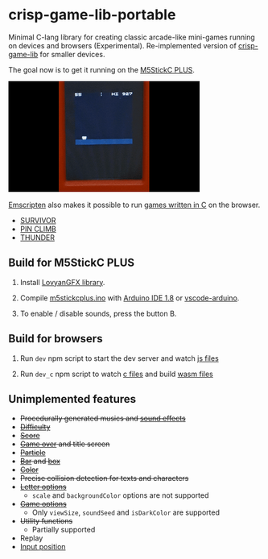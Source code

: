 # crisp-game-lib-portable

Minimal C-lang library for creating classic arcade-like mini-games running on devices and browsers (Experimental). Re-implemented version of [crisp-game-lib](https://github.com/abagames/crisp-game-lib) for smaller devices.

The goal now is to get it running on the [M5StickC PLUS](https://shop.m5stack.com/products/m5stickc-plus-esp32-pico-mini-iot-development-kit).

![screenshot](./docs/screenshot.gif)

[Emscripten](https://emscripten.org/) also makes it possible to run [games written in C](https://github.com/abagames/crisp-game-lib-portable/blob/main/src/games/survivor.c) on the browser.

- [SURVIVOR](https://abagames.github.io/crisp-game-lib-portable/build/survivor/)
- [PIN CLIMB](https://abagames.github.io/crisp-game-lib-portable/build/pinclimb/)
- [THUNDER](https://abagames.github.io/crisp-game-lib-portable/build/thunder/)

## Build for M5StickC PLUS

1. Install [LovyanGFX library](https://github.com/lovyan03/LovyanGFX).

1. Compile [m5stickcplus.ino](https://github.com/abagames/crisp-game-lib-portable/blob/main/src/c/m5stickcplus.ino) with [Arduino IDE 1.8](https://www.arduino.cc/en/software) or [vscode-arduino](https://github.com/microsoft/vscode-arduino).

1. To enable / disable sounds, press the button B.

## Build for browsers

1. Run `dev` npm script to start the dev server and watch [js files](https://github.com/abagames/crisp-game-lib-portable/tree/main/src/js)

1. Run `dev_c` npm script to watch [c files](https://github.com/abagames/crisp-game-lib-portable/tree/main/src/c) and build [wasm files](https://github.com/abagames/crisp-game-lib-portable/tree/main/public/wasm)

## Unimplemented features

- ~~Procedurally generated musics and [sound effects](https://abagames.github.io/crisp-game-lib/ref_document/functions/play.html)~~
- ~~[Difficulty](https://abagames.github.io/crisp-game-lib/ref_document/variables/difficulty.html)~~
- ~~[Score](https://abagames.github.io/crisp-game-lib/ref_document/functions/addScore.html)~~
- ~~[Game over](https://abagames.github.io/crisp-game-lib/ref_document/functions/end.html) and title screen~~
- ~~[Particle](https://abagames.github.io/crisp-game-lib/ref_document/functions/particle.html)~~
- ~~[Bar](https://abagames.github.io/crisp-game-lib/ref_document/functions/bar.html) and [box](https://abagames.github.io/crisp-game-lib/ref_document/functions/box.html)~~
- ~~[Color](https://abagames.github.io/crisp-game-lib/ref_document/functions/color.html)~~
- ~~Precise collision detection for texts and characters~~
- ~~[Letter options](https://abagames.github.io/crisp-game-lib/ref_document/types/LetterOptions.html)~~
  - `scale` and `backgroundColor` options are not supported
- ~~[Game options](https://abagames.github.io/crisp-game-lib/ref_document/types/Options.html)~~
  - Only `viewSize`, `soundSeed` and `isDarkColor` are supported
- ~~Utility functions~~
  - Partially supported
- Replay
- [Input position](https://abagames.github.io/crisp-game-lib/ref_document/variables/input.pos.html)
